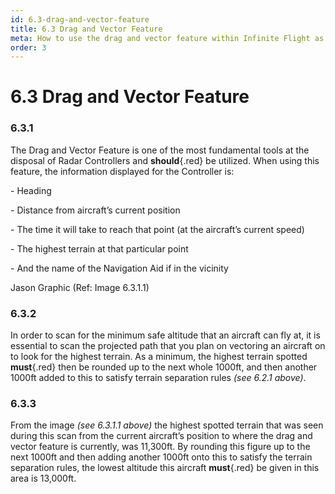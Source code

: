 ```yaml
---
id: 6.3-drag-and-vector-feature
title: 6.3 Drag and Vector Feature
meta: How to use the drag and vector feature within Infinite Flight as a Radar Controller.
order: 3 
---
```


# 6.3  Drag and Vector Feature

 

### 6.3.1    

The Drag and Vector Feature is one of the most fundamental tools at the disposal of Radar Controllers and **should**{.red} be utilized. When using this feature, the information displayed for the Controller is:



\-    Heading

\-    Distance from aircraft’s current position

\-    The time it will take to reach that point (at the aircraft’s current speed)

\-    The highest terrain at that particular point

\-    And the name of the Navigation Aid if in the vicinity

 

Jason Graphic (Ref: Image 6.3.1.1)

 

### 6.3.2    

In order to scan for the minimum safe altitude that an aircraft can fly at, it is essential to scan the projected path that you plan on vectoring an aircraft on to look for the highest terrain. As a minimum, the highest terrain spotted **must**{.red} then be rounded up to the next whole 1000ft, and then another 1000ft added to this to satisfy terrain separation rules *(see 6.2.1 above)*.



### 6.3.3

From the image *(see 6.3.1.1 above)* the highest spotted terrain that was seen during this scan from the current aircraft’s position to where the drag and vector feature is currently, was 11,300ft. By rounding this figure up to the next 1000ft and then adding another 1000ft onto this to satisfy the terrain separation rules, the lowest altitude this aircraft **must**{.red} be given in this area is 13,000ft.

 